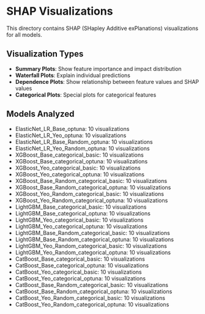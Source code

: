 # SHAP Visualizations

This directory contains SHAP (SHapley Additive exPlanations) visualizations for all models.

## Visualization Types

- **Summary Plots**: Show feature importance and impact distribution
- **Waterfall Plots**: Explain individual predictions
- **Dependence Plots**: Show relationship between feature values and SHAP values
- **Categorical Plots**: Special plots for categorical features

## Models Analyzed

- ElasticNet_LR_Base_optuna: 10 visualizations
- ElasticNet_LR_Yeo_optuna: 10 visualizations
- ElasticNet_LR_Base_Random_optuna: 10 visualizations
- ElasticNet_LR_Yeo_Random_optuna: 10 visualizations
- XGBoost_Base_categorical_basic: 10 visualizations
- XGBoost_Base_categorical_optuna: 10 visualizations
- XGBoost_Yeo_categorical_basic: 10 visualizations
- XGBoost_Yeo_categorical_optuna: 10 visualizations
- XGBoost_Base_Random_categorical_basic: 10 visualizations
- XGBoost_Base_Random_categorical_optuna: 10 visualizations
- XGBoost_Yeo_Random_categorical_basic: 10 visualizations
- XGBoost_Yeo_Random_categorical_optuna: 10 visualizations
- LightGBM_Base_categorical_basic: 10 visualizations
- LightGBM_Base_categorical_optuna: 10 visualizations
- LightGBM_Yeo_categorical_basic: 10 visualizations
- LightGBM_Yeo_categorical_optuna: 10 visualizations
- LightGBM_Base_Random_categorical_basic: 10 visualizations
- LightGBM_Base_Random_categorical_optuna: 10 visualizations
- LightGBM_Yeo_Random_categorical_basic: 10 visualizations
- LightGBM_Yeo_Random_categorical_optuna: 10 visualizations
- CatBoost_Base_categorical_basic: 10 visualizations
- CatBoost_Base_categorical_optuna: 10 visualizations
- CatBoost_Yeo_categorical_basic: 10 visualizations
- CatBoost_Yeo_categorical_optuna: 10 visualizations
- CatBoost_Base_Random_categorical_basic: 10 visualizations
- CatBoost_Base_Random_categorical_optuna: 10 visualizations
- CatBoost_Yeo_Random_categorical_basic: 10 visualizations
- CatBoost_Yeo_Random_categorical_optuna: 10 visualizations
